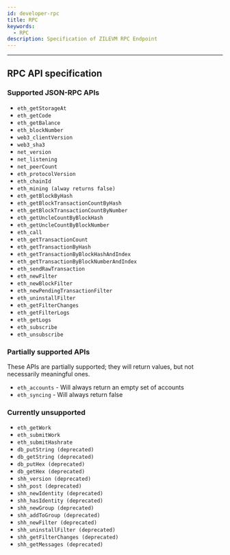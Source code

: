 ```yaml
---
id: developer-rpc
title: RPC
keywords:
  - RPC
description: Specification of ZILEVM RPC Endpoint
---
```


---

## RPC API specification

### Supported JSON-RPC APIs

- `eth_getStorageAt`
- `eth_getCode`
- `eth_getBalance`
- `eth_blockNumber`
- `web3_clientVersion`
- `web3_sha3`
- `net_version`
- `net_listening`
- `net_peerCount`
- `eth_protocolVersion`
- `eth_chainId`
- `eth_mining (alway returns false)`
- `eth_getBlockByHash`
- `eth_getBlockTransactionCountByHash`
- `eth_getBlockTransactionCountByNumber`
- `eth_getUncleCountByBlockHash`
- `eth_getUncleCountByBlockNumber`
- `eth_call`
- `eth_getTransactionCount`
- `eth_getTransactionByHash`
- `eth_getTransactionByBlockHashAndIndex`
- `eth_getTransactionByBlockNumberAndIndex`
- `eth_sendRawTransaction`
- `eth_newFilter`
- `eth_newBlockFilter`
- `eth_newPendingTransactionFilter`
- `eth_uninstallFilter`
- `eth_getFilterChanges`
- `eth_getFilterLogs`
- `eth_getLogs`
- `eth_subscribe`
- `eth_unsubscribe`

### Partially supported APIs

These APIs are partially supported; they will return values, but not
necessarily meaningful ones.

- `eth_accounts` - Will always return an empty set of accounts
- `eth_syncing` - Will always return false

### Currently unsupported

- `eth_getWork`
- `eth_submitWork`
- `eth_submitHashrate`
- `db_putString (deprecated)`
- `db_getString (deprecated)`
- `db_putHex (deprecated)`
- `db_getHex (deprecated)`
- `shh_version (deprecated)`
- `shh_post (deprecated)`
- `shh_newIdentity (deprecated)`
- `shh_hasIdentity (deprecated)`
- `shh_newGroup (deprecated)`
- `shh_addToGroup (deprecated)`
- `shh_newFilter (deprecated)`
- `shh_uninstallFilter (deprecated)`
- `shh_getFilterChanges (deprecated)`
- `shh_getMessages (deprecated)`
